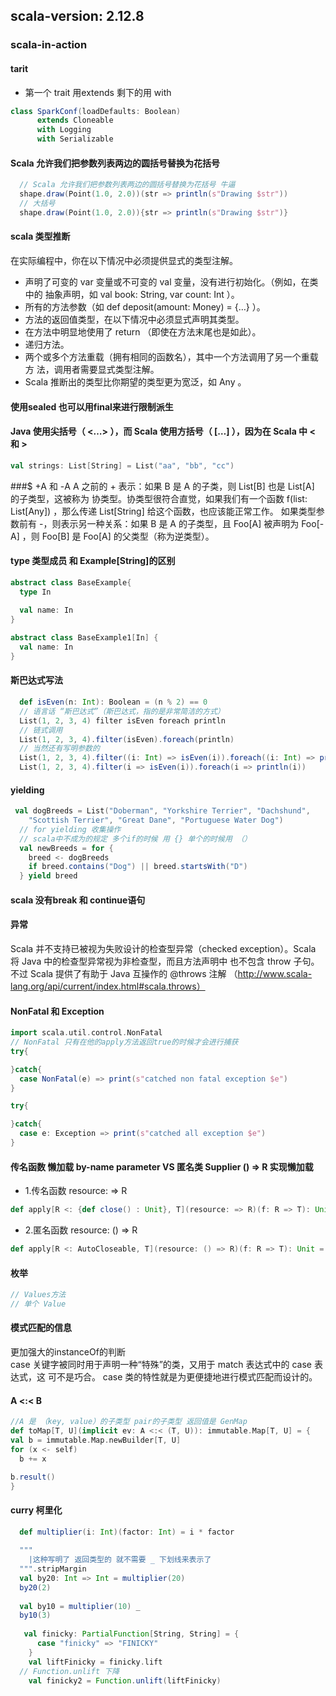 ## scala-version: 2.12.8
### scala-in-action
#### tarit
- 第一个 trait 用extends 剩下的用 with
```scala
class SparkConf(loadDefaults: Boolean) 
      extends Cloneable 
      with Logging 
      with Serializable 
```
#### Scala 允许我们把参数列表两边的圆括号替换为花括号
```scala
  // Scala 允许我们把参数列表两边的圆括号替换为花括号 牛逼
  shape.draw(Point(1.0, 2.0))(str => println(s"Drawing $str"))
  // 大括号
  shape.draw(Point(1.0, 2.0)){str => println(s"Drawing $str")}
```
#### scala 类型推断
在实际编程中，你在以下情况中必须提供显式的类型注解。
- 声明了可变的 var 变量或不可变的 val 变量，没有进行初始化。（例如，在类中的
抽象声明，如 val book: String, var count: Int ）。
- 所有的方法参数（如 def deposit(amount: Money) = {…} ）。
- 方法的返回值类型，在以下情况中必须显式声明其类型。
- 在方法中明显地使用了 return （即使在方法末尾也是如此）。
- 递归方法。
- 两个或多个方法重载（拥有相同的函数名），其中一个方法调用了另一个重载方
法，调用者需要显式类型注解。
- Scala 推断出的类型比你期望的类型更为宽泛，如 Any 。
#### 使用sealed 也可以用final来进行限制派生
#### Java 使用尖括号（ <…> ），而 Scala 使用方括号（ […] ），因为在 Scala 中 < 和 > 
```scala
val strings: List[String] = List("aa", "bb", "cc")
```
###$ +A 和 -A
A 之前的 + 表示：如果 B 是 A 的子类，则 List[B] 也是 List[A] 的子类型，这被称为
协类型。协类型很符合直觉，如果我们有一个函数 f(list: List[Any]) ，那么传递
List[String] 给这个函数，也应该能正常工作。
如果类型参数前有 -，则表示另一种关系：如果 B 是 A 的子类型，且 Foo[A] 被声明为
Foo[-A] ，则 Foo[B] 是 Foo[A] 的父类型（称为逆类型）。
#### type 类型成员 和 Example[String]的区别
```scala
abstract class BaseExample{
  type In
  
  val name: In
}

abstract class BaseExample1[In] {
  val name: In
}
```
#### 斯巴达式写法
```scala
  def isEven(n: Int): Boolean = (n % 2) == 0
  // 语言话 “斯巴达式”（斯巴达式，指的是非常简洁的方式）
  List(1, 2, 3, 4) filter isEven foreach println
  // 链式调用
  List(1, 2, 3, 4).filter(isEven).foreach(println)
  // 当然还有写明参数的
  List(1, 2, 3, 4).filter((i: Int) => isEven(i)).foreach((i: Int) => println(i))
  List(1, 2, 3, 4).filter(i => isEven(i)).foreach(i => println(i))
```
#### yielding
```scala
 val dogBreeds = List("Doberman", "Yorkshire Terrier", "Dachshund",
    "Scottish Terrier", "Great Dane", "Portuguese Water Dog")
  // for yielding 收集操作
  // scala中不成为的规定 多个if的时候 用 {} 单个的时候用 （）
  val newBreeds = for {
    breed <- dogBreeds
    if breed.contains("Dog") || breed.startsWith("D")
  } yield breed
```
#### scala 没有break 和 continue语句
#### 异常
Scala 并不支持已被视为失败设计的检查型异常（checked
exception）。Scala 将 Java 中的检查型异常视为非检查型，而且方法声明中
也不包含 throw 子句。不过 Scala 提供了有助于 Java 互操作的 @throws 注解
（http://www.scala-lang.org/api/current/index.html#scala.throws）
#### NonFatal 和 Exception
```scala
import scala.util.control.NonFatal
// NonFatal 只有在他的apply方法返回true的时候才会进行捕获
try{

}catch{
  case NonFatal(e) => print(s"catched non fatal exception $e")
}

try{

}catch{
  case e: Exception => print(s"catched all exception $e")
}
```
#### 传名函数 懒加载 by-name parameter VS 匿名类 Supplier () => R 实现懒加载
- 1.传名函数 resource: => R
```scala
def apply[R <: {def close() : Unit}, T](resource: => R)(f: R => T): Unit = {}
```
- 2.匿名函数 resource: () => R
```scala
def apply[R <: AutoCloseable, T](resource: () => R)(f: R => T): Unit = {}
```
#### 枚举 
```scala
// Values方法
// 单个 Value 

```
#### 模式匹配的信息
更加强大的instanceOf的判断<br>
case 关键字被同时用于声明一种“特殊”的类，又用于 match 表达式中的 case 表达式，这
可不是巧合。 case 类的特性就是为更便捷地进行模式匹配而设计的。
#### A <:< B
```scala
//A 是 （key, value）的子类型 pair的子类型 返回值是 GenMap
def toMap[T, U](implicit ev: A <:< (T, U)): immutable.Map[T, U] = {
val b = immutable.Map.newBuilder[T, U]
for (x <- self)
  b += x

b.result()
}
```
#### curry 柯里化
```scala
  def multiplier(i: Int)(factor: Int) = i * factor
  
  """
    |这种写明了 返回类型的 就不需要 _ 下划线来表示了
  """.stripMargin
  val by20: Int => Int = multiplier(20)
  by20(2)
  
  val by10 = multiplier(10) _
  by10(3)
  
   val finicky: PartialFunction[String, String] = {
      case "finicky" => "FINICKY"
    }
    val liftFinicky = finicky.lift
  // Function.unlift 下降
    val finicky2 = Function.unlift(liftFinicky)
```